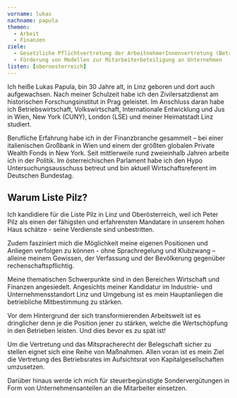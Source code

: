 ```yaml
---
vorname: lukas
nachname: papula
themen:
  - Arbeit
  - Finanzen
ziele:
  - Gesetzliche Pflichtvertretung der ArbeitnehmerInnenvertretung (Betriebsrat) in Aufsichtsräten von Kapitalgesellschaften
  - Förderung von Modellen zur Mitarbeiterbeteiligung an Unternehmen
listen: [oberoesterreich]
---
```


Ich heiße Lukas Papula, bin 30 Jahre alt, in Linz geboren und dort auch aufgewachsen. Nach meiner Schulzeit habe ich den Zivilersatzdienst am historischen Forschungsinstitut in Prag geleistet.
Im Anschluss daran habe ich Betriebswirtschaft, Volkswirtschaft, Internationale Entwicklung und Jus in Wien, New York (CUNY), London (LSE) und meiner Heimatstadt Linz studiert.

Berufliche Erfahrung habe ich in der Finanzbranche gesammelt – bei einer italienischen Großbank in Wien und einem der größten globalen Private Wealth Fonds in New York.
Seit mittlerweile rund zweieinhalb Jahren arbeite ich in der Politik.
Im österreichischen Parlament habe ich den Hypo Untersuchungsausschuss betreut und bin aktuell Wirtschaftsreferent im Deutschen Bundestag.


## Warum Liste Pilz?

Ich kandidiere für die Liste Pilz in Linz und Oberösterreich, weil ich Peter Pilz als einen der fähigsten und erfahrensten Mandatare in unserem hohen Haus schätze - seine Verdienste sind unbestritten.

Zudem fasziniert mich die Möglichkeit meine eigenen Positionen und Anliegen verfolgen zu können - ohne Sprachregelung und Klubzwang – alleine meinem Gewissen, der Verfassung und der Bevölkerung gegenüber rechenschaftspflichtig.

Meine thematischen Schwerpunkte sind in den Bereichen Wirtschaft und Finanzen angesiedelt. Angesichts meiner Kandidatur im Industrie- und Unternehmensstandort Linz und Umgebung ist es mein Hauptanliegen die betriebliche Mitbestimmung zu stärken.

Vor dem Hintergrund der sich transformierenden Arbeitswelt ist es dringlicher denn je die Position jener zu stärken, welche die Wertschöpfung in den Betrieben leisten. Und dies bevor es zu spät ist!

Um die Vertretung und das Mitspracherecht der Belegschaft sicher zu stellen eignet sich eine Reihe von Maßnahmen. Allen voran ist es mein Ziel die Vertretung des Betriebsrates im Aufsichtsrat von Kapitalgesellschaften umzusetzen.

Darüber hinaus werde ich mich für steuerbegünstigte Sondervergütungen in Form von Unternehmensanteilen an die Mitarbeiter einsetzen.
